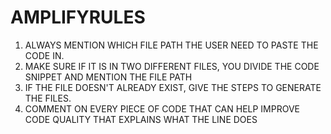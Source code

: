 # AMPLIFYRULES

1. ALWAYS MENTION WHICH FILE PATH THE USER NEED TO PASTE THE CODE IN.
2. MAKE SURE IF IT IS IN TWO DIFFERENT FILES, YOU DIVIDE THE CODE SNIPPET AND MENTION THE FILE PATH
3. IF THE FILE DOESN'T ALREADY EXIST, GIVE THE STEPS TO GENERATE THE FILES.
4. COMMENT ON EVERY PIECE OF CODE THAT CAN HELP IMPROVE CODE QUALITY THAT EXPLAINS WHAT THE LINE DOES
